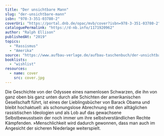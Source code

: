 ```yaml
---
title: "Der unsichtbare Mann"
slug: "der-unsichtbare-mann"
isbn: "978-3-351-03780-2"
coverUri: "https://portal.dnb.de/opac/mvb/cover?isbn=978-3-351-03780-2"
cataloguePermalink: "https://d-nb.info/1171920962"
author: "Ralph Ellison"
publishedAt: "2019"
topics:
  - "Rassismus"
  - "Amerika"
source: "https://www.aufbau-verlage.de/aufbau-taschenbuch/der-unsichtbare-mann/978-3-7466-3822-5"
booklists:
  - "wishlist"
resources:
  - name: cover
    src: cover.jpg
---
```

Die Geschichte von der Odyssee eines namenlosen Schwarzen, die ihn von ganz 
oben bis ganz unten durch alle Schichten der amerikanischen Gesellschaft 
führt, ist eines der Lieblingsbücher von Barack Obama und bleibt hochaktuell: 
als schonungslose Abrechnung mit den alltäglichen rassistischen Ideologien und 
als Lob auf das gewachsene Selbstbewusstsein der noch immer um ihre 
selbstverständlichen Rechte Kämpfenden. »Menschlichkeit wird dadurch gewonnen, 
dass man auch im Angesicht der sicheren Niederlage weiterspielt.